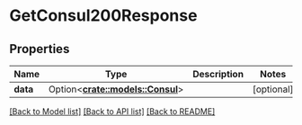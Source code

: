# GetConsul200Response

## Properties

Name | Type | Description | Notes
------------ | ------------- | ------------- | -------------
**data** | Option<[**crate::models::Consul**](consul.md)> |  | [optional]

[[Back to Model list]](../README.md#documentation-for-models) [[Back to API list]](../README.md#documentation-for-api-endpoints) [[Back to README]](../README.md)


